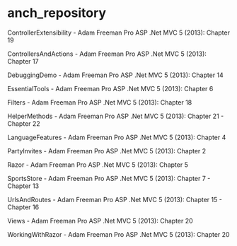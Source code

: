 # anch_repository

ControllerExtensibility - Adam Freeman Pro ASP .Net MVC 5 (2013): Chapter 19

ControllersAndActions - Adam Freeman Pro ASP .Net MVC 5 (2013): Chapter 17

DebuggingDemo - Adam Freeman Pro ASP .Net MVC 5 (2013): Chapter 14

EssentialTools - Adam Freeman Pro ASP .Net MVC 5 (2013): Chapter 6

Filters - Adam Freeman Pro ASP .Net MVC 5 (2013): Chapter 18

HelperMethods - Adam Freeman Pro ASP .Net MVC 5 (2013): Chapter 21 - Chapter 22

LanguageFeatures - Adam Freeman Pro ASP .Net MVC 5 (2013): Chapter 4

PartyInvites - Adam Freeman Pro ASP .Net MVC 5 (2013): Chapter 2

Razor - Adam Freeman Pro ASP .Net MVC 5 (2013): Chapter 5

SportsStore - Adam Freeman Pro ASP .Net MVC 5 (2013): Chapter 7 - Chapter 13

UrlsAndRoutes - Adam Freeman Pro ASP .Net MVC 5 (2013): Chapter 15 - Chapter 16

Views - Adam Freeman Pro ASP .Net MVC 5 (2013): Chapter 20

WorkingWithRazor - Adam Freeman Pro ASP .Net MVC 5 (2013): Chapter 20